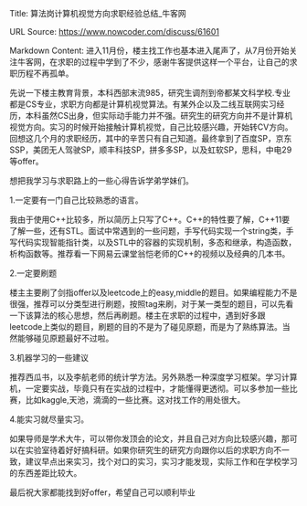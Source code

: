 Title: 算法岗计算机视觉方向求职经验总结_牛客网

URL Source: https://www.nowcoder.com/discuss/61601

Markdown Content:
进入11月份，楼主找工作也基本进入尾声了，从7月份开始关注牛客网，在求职的过程中学到了不少，感谢牛客提供这样一个平台，让自己的求职历程不再孤单。

先说一下楼主教育背景，本科西部末流985，研究生调剂到帝都某文科学校.专业都是CS专业，求职方向都是计算机视觉算法。有某外企以及二线互联网实习经历，本科虽然CS出身，但实际动手能力并不强。研究生的研究方向并不是计算机视觉方向。实习的时候开始接触计算机视觉，自己比较感兴趣，开始转CV方向。回想这几个月的求职经历，其中的辛苦只有自己知道。最终拿到了百度SP，京东SSP，美团无人驾驶SP，顺丰科技SP，拼多多SP，以及虹软SP，思科，中电29等offer。

想把我学习与求职路上的一些心得告诉学弟学妹们。

1.一定要有一门自己比较熟悉的语言。

我由于使用C++比较多，所以简历上只写了C++。C++的特性要了解，C++11要了解一些，还有STL。面试中常遇到的一些问题，手写代码实现一个string类，手写代码实现智能指针类，以及STL中的容器的实现机制，多态和继承，构造函数， 析构函数等。推荐看一下网易云课堂翁恺老师的C++的视频以及经典的几本书。

2.一定要刷题

楼主主要刷了剑指offer以及leetcode上的easy,middle的题目。如果编程能力不是很强，推荐可以分类型进行刷题，按照tag来刷，对于某一类型的题目，可以先看一下该算法的核心思想，然后再刷题。楼主在求职的过程中，遇到好多跟leetcode上类似的题目，刷题的目的不是为了碰见原题，而是为了熟练算法。当然能够碰见原题最好不过啦。

3.机器学习的一些建议

推荐西瓜书，以及李航老师的统计学方法。另外熟悉一种深度学习框架。学习计算机，一定要实战，毕竟只有在实战的过程中，才能懂得更透彻。可以多参加一些比赛，比如kaggle,天池，滴滴的一些比赛。这对找工作的用处很大。

4.能实习就尽量实习。

如果导师是学术大牛，可以带你发顶会的论文，并且自己对方向比较感兴趣，那可以在实验室待着好好搞科研。如果你研究生的研究方向跟你以后的求职方向不一致，建议早点出来实习，找个对口的实习，实习才能发现，实际工作和在学校学习的东西差距比较大。

最后祝大家都能找到好offer，希望自己可以顺利毕业
